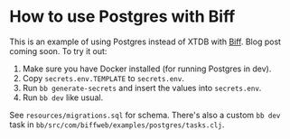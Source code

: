 # How to use Postgres with Biff

This is an example of using Postgres instead of XTDB with
[Biff](https://biffweb.com). Blog post coming soon. To try it out:

1. Make sure you have Docker installed (for running Postgres in dev).
2. Copy `secrets.env.TEMPLATE` to `secrets.env`.
3. Run `bb generate-secrets` and insert the values into `secrets.env`.
2. Run `bb dev` like usual.

See `resources/migrations.sql` for schema. There's also a custom `bb dev` task in
`bb/src/com/biffweb/examples/postgres/tasks.clj`.
